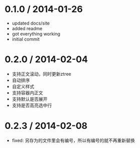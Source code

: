 0.1.0 / 2014-01-26
==================

  * updated docs/site
  * added readme
  * got everything working
  * initial commit
  
0.2.0 / 2014-02-04
==================
  
  * 支持正文滚动，同时更新ztree
  * 自动排序
  * 自定义样式
  * 支持容器内正文
  * 支持默认是否展开
  * 支持是否高亮选中行



0.2.3 / 2014-02-08
==================

  * fixed: 另存为的文件里会有编号，所以有编号的就不再重新替换